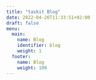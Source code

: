 ```yaml
---
title: "taskit Blog"
date: 2022-04-26T11:33:51+02:00
draft: false
menu:
  main:
    name: Blog
    identifier: blog
    weight: 1
  footer: 
    name: Blog
    weight: 100  
---
```


